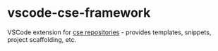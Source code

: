 # vscode-cse-framework

VSCode extension for [cse repositories](https://github.com/computer-science-engineering)  - provides templates, snippets, project scaffolding, etc.
